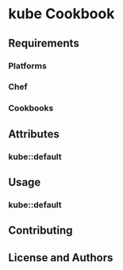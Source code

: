 # kube Cookbook

## Requirements


### Platforms

### Chef

### Cookbooks

## Attributes


### kube::default

## Usage

### kube::default

## Contributing

## License and Authors
